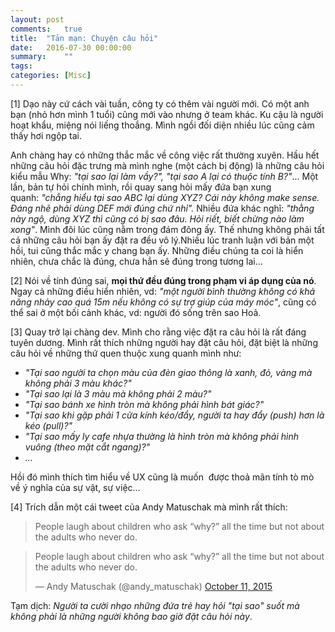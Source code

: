 ```yaml
---
layout: post
comments:   true
title:  "Tản mạn: Chuyện câu hỏi"
date:   2016-07-30 00:00:00
summary:    ""
tags:	
categories: [Misc]
---
```


[1] Dạo này cứ cách vài tuần, công ty có thêm vài người mới. Có một anh bạn (nhỏ hơn mình 1 tuổi) cũng mới vào nhưng ở team khác. Ku cậu là người hoạt khẩu, miệng nói liếng thoắng. Mình ngồi đối diện nhiều lúc cũng cảm thấy hơi ngộp tai.

<!--more-->

Anh chàng hay có những thắc mắc về công việc rất thường xuyên. Hầu hết những câu hỏi đặc trưng mà mình nghe (một cách bị động) là những câu hỏi kiểu mẫu Why: *"tại sao lại làm vầy?", "tại sao A lại có thuộc tính B?"*... Một lần, bản tự hỏi chính mình, rồi quay sang hỏi mấy đứa bạn xung quanh: *"chẳng hiểu tại sao ABC lại dùng XYZ? Cái này không make sense. Đáng nhẽ phải dùng DEF mới đúng chứ nhỉ".* Nhiều đứa khác nghĩ: *"thằng này ngộ, dùng XYZ thì cũng có bị sao đâu. Hỏi riết, biết chừng nào làm xong"*. Mình đôi lúc cũng nằm trong đám đông ấy. Thế nhưng không phải tất cả những câu hỏi bạn ấy đặt ra đều vô lý.Nhiều lúc tranh luận với bản một hồi, tui cũng thắc mắc y chang bạn ấy. Những điều chúng ta coi là hiển nhiên, chưa chắc là đúng, chưa hẳn sẽ đúng trong tương lai...

[2] Nói về tính đúng sai, <strong>mọi thứ đều đúng trong phạm vi áp dụng của nó</strong>. Ngay cả những điều hiển nhiên, vd: *"một người bình thường không có khả năng nhảy cao quá 15m nếu không có sự trợ giúp của máy móc"*, cũng có thể sai ở một bối cảnh khác, vd: người đó sống trên sao Hoả.

[3] Quay trở lại chàng dev. Mình cho rằng việc đặt ra câu hỏi là rất đáng tuyên dương. Mình rất thích những người hay đặt câu hỏi, đặt biệt là những câu hỏi về những thứ quen thuộc xung quanh mình như:


- *"Tại sao người ta chọn màu của đèn giao thông là xanh, đỏ, vàng mà không phải 3 màu khác?"*
- *"Tại sao lại là 3 màu mà không phải 2 màu?"*
- *"Tại sao bánh xe hình tròn mà không phải hình bát giác?"*
- *"Tại sao khi gặp phải 1 cửa kính kéo/đẩy, người ta hay đẩy (push) hơn là kéo (pull)?"*
- *"Tại sao mấy ly cafe nhựa thường là hình tròn mà không phải hình vuông (theo mặt cắt ngang)?"*
- *...*

Hồi đó mình thích tìm hiểu về UX cũng là muốn  được thoả mãn tính tò mò về ý nghĩa của sự vật, sự việc...

[4] Trích dẫn một cái tweet của Andy Matuschak mà mình rất thích:

> People laugh about children who ask “why?” all the time but not about the adults who never do.

<blockquote class="twitter-tweet" data-lang="en"><p lang="en" dir="ltr">People laugh about children who ask “why?” all the time but not about the adults who never do.</p>&mdash; Andy Matuschak (@andy_matuschak) <a href="https://twitter.com/andy_matuschak/status/653326309666361344">October 11, 2015</a></blockquote>
<script async src="//platform.twitter.com/widgets.js" charset="utf-8"></script>

Tạm dịch: *Người ta cười nhạo những đứa trẻ hay hỏi "tại sao" suốt mà không phải là những người không bao giờ đặt câu hỏi này*.

